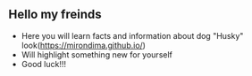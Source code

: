 ## Hello my freinds

- Here you will learn facts and information about dog "Husky" look(https://mirondima.github.io/)
- Will highlight something new for yourself
- Good luck!!!
